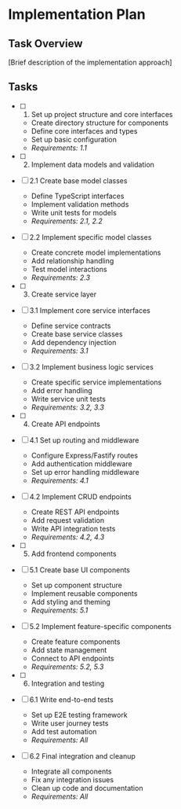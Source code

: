 # Implementation Plan

## Task Overview
[Brief description of the implementation approach]

## Tasks

- [ ] 1. Set up project structure and core interfaces
  - Create directory structure for components
  - Define core interfaces and types
  - Set up basic configuration
  - _Requirements: 1.1_

- [ ] 2. Implement data models and validation
- [ ] 2.1 Create base model classes
  - Define TypeScript interfaces
  - Implement validation methods
  - Write unit tests for models
  - _Requirements: 2.1, 2.2_

- [ ] 2.2 Implement specific model classes
  - Create concrete model implementations
  - Add relationship handling
  - Test model interactions
  - _Requirements: 2.3_

- [ ] 3. Create service layer
- [ ] 3.1 Implement core service interfaces
  - Define service contracts
  - Create base service classes
  - Add dependency injection
  - _Requirements: 3.1_

- [ ] 3.2 Implement business logic services
  - Create specific service implementations
  - Add error handling
  - Write service unit tests
  - _Requirements: 3.2, 3.3_

- [ ] 4. Create API endpoints
- [ ] 4.1 Set up routing and middleware
  - Configure Express/Fastify routes
  - Add authentication middleware
  - Set up error handling middleware
  - _Requirements: 4.1_

- [ ] 4.2 Implement CRUD endpoints
  - Create REST API endpoints
  - Add request validation
  - Write API integration tests
  - _Requirements: 4.2, 4.3_

- [ ] 5. Add frontend components
- [ ] 5.1 Create base UI components
  - Set up component structure
  - Implement reusable components
  - Add styling and theming
  - _Requirements: 5.1_

- [ ] 5.2 Implement feature-specific components
  - Create feature components
  - Add state management
  - Connect to API endpoints
  - _Requirements: 5.2, 5.3_

- [ ] 6. Integration and testing
- [ ] 6.1 Write end-to-end tests
  - Set up E2E testing framework
  - Write user journey tests
  - Add test automation
  - _Requirements: All_

- [ ] 6.2 Final integration and cleanup
  - Integrate all components
  - Fix any integration issues
  - Clean up code and documentation
  - _Requirements: All_
